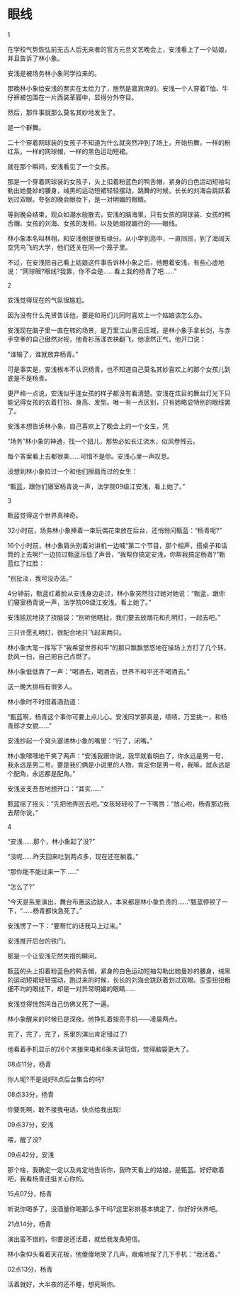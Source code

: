 # 眼线

1 

在学校气势恢弘前无古人后无来者的官方元旦文艺晚会上，安浅看上了一个姑娘，并且告诉了林小象。 

安浅是被场务林小象同学拉来的。 

那晚林小象给安浅的票实在太给力了，居然是嘉宾席的。安浅一个人穿着T恤、牛仔裤被包围在一片西装革履中，显得分外夺目。 

然后，那件事就那么莫名其妙地发生了。 

是一个群舞。 

二十个穿着网球装的女孩子不知道为什么就突然冲到了场上，开始热舞，一样的粉红系，一样的网球帽，一样的黑色运动短裙。 

就在那个瞬间，安浅看见了一个女孩。 

那是一个穿着网球装的女孩子，头上扣着粉蓝色的鸭舌帽，紧身的白色运动短袖勾勒出她曼妙的腰身，绒黑的运动短裙轻轻摆动，跳舞的时候，长长的刘海会跳跃着划过双眼。夸张的晚会眼妆下，是一对明媚的眼睛。 

等到晚会结束，观众如潮水般散去，安浅的脑海里，只有女孩的网球装、女孩的鸭舌帽、女孩的刘海、女孩的发梢，以及她烟视媚行的——眼线。 

林小象本名叫林相，和安浅倒是很有缘分。从小学到高中，一直同班，到了海阔天空凭鸟飞的大学，他们还关在同—个笼子里。 

不过，在安浅把自己看上姑娘这件事告诉林小象之后，他瞪着安浅，有些心虚地说：“网球眼?眼线?我靠，你不会是……看上我的杨青了吧……” 

2 

安浅觉得现在的气氛很尴尬。 

因为没有什么先贤告诉他，要是和哥们儿同时喜欢上一个姑娘该怎么办。 

安浅现在脑子里一直在转的场景，是万里江山黑云压城，是林小象手拿长剑，与赤手空拳的自己傲然对视，他青衫荡漾衣袂翻飞，他凛然正气，他开口说： 

“谁输了，谁就放弃杨青。” 

可是事实是，安浅根本不认识杨青，也不知道自己莫名其妙喜欢上的那个女孩儿到底是不是杨青。 

更严格一点说，安浅似乎连女孩的样子都没有看清楚。安浅在炫目的舞台灯光下只能记得女孩的衣着打扮、身高、发型。唯一有一点区别，只有她略显特别的眼线罢了。 

安浅本想告诉林小象，自己喜欢上了晚会上的一个女生，凭 

“场务”林小象的神通，找一个妞儿，那势必如长江流水，似风卷残云。 

每个答案看上去都很美……可惜不是你。安浅心里一声叹息。 

没想到林小象拉过一个和他们擦肩而过的女生： 

“甄蓝，跟你们寝室杨青说一声，法学院09级江安浅，看上她了。” 

3 

甄蓝觉得这个世界真神奇。 

32小时前，场务林小象捧着一束玩偶花束放在后台，还悄悄问甄蓝：“杨青呢?” 

16个小时前，林小象肩头别着对讲机一边喊“第二个节目，那个相声，搭桌子和话筒的上去啊!”一边拉过甄蓝压低了声音，“我帮你搞定安浅，你帮我搞定杨青?”甄蓝红了红脸： 

“别扯淡，我可没办法。” 

4分钟前，甄蓝红着脸从安浅身边走过，林小象突然拉过她对她说：“甄蓝，跟你们寝室杨青说一声，法学院09级江安浅，看上她了。” 

安浅尴尬地挠了挠脑袋：“别听他瞎扯，我们要去放烟花和孔明灯，一起去吧。” 

三只许愿孔明灯，很配合地只飞起来两只。 

林小象大笔一挥写下“我希望世界和平”的那只飘飘悠悠地在操场上方打了几个转，劲风一扫，自己把自己点燃了。 

林小象低低靠了一声：“喝酒去，喝酒去，世界不和平还不喝酒去。” 

这一晚大排档有很多人。 

林小象时不时借着酒劲道： 

“甄蓝啊，杨青这个事你可要上点儿心。安浅同学那真是，啧啧，万里挑一，和杨青郎才女貌……” 

安浅抄起一个窝头塞进林小象的嘴里：“行了，闭嘴。” 

林小象嘿嘿地干笑了两声：“安浅我跟你说，我早就看明白了，你永远是男一号，我永远是男二号。要是我们俩是小说里的人物，肯定你是男一号，我嘛，就永远是个配角，永远都是配角。” 

安浅支支吾吾地想开口：“其实……” 

甄蓝摇了摇头：“先把他弄回去吧。”女孩轻轻咬了一下嘴唇：“放心啦，杨青那边我去帮你说，” 

4 

“安浅……那个，林小象起了没?” 

“没呢……昨天回来吐到两点多，现在还在躺着。” 

“那你能不能过来一下……” 

“怎么了?” 

“今天是系里演出，舞台布置这边缺人，本来都是林小象负责的……”甄蓝停顿了一下，“……杨青都快急死了。” 

安浅愣了一下：“要帮忙的话我马上过来。” 

安浅推开后台的铁门。 

那是一个让安浅茫然失措的瞬间。 

甄蓝的头上扣着粉蓝色的鸭舌帽，紧身的白色运动短袖勾勒出她曼妙的腰身，绒黑的运动短裙轻轻摆动，跑过来的时候，长长的刘海会跳跃着划过双眼。歪歪扭扭粗细不均的眼线下，却是一对异常明媚的眼睛…… 

安浅觉得恍然间自己仿佛又死了一遍。 

林小象醒来的时候已是深夜。他挣扎着按亮手机——凌晨两点。 

完了，完了，完了，系里的演出肯定错过了! 

他看着手机显示的26个未接来电和6条未读短信，觉得脑袋更大了。 

08点11分，杨青 

你人呢?不是说好8点后台集合的吗? 

08点33分，杨青 

你要死啊，敢不接我电话，快点给我出现! 

09点37分，安浅 

喂，醒了没? 

09点42分，安浅 

那个啥，我确定一定以及肯定地告诉你，我昨天看上的姑娘，是甄蓝。好好歇着吧，我看杨青还挺关心你的。 

15点07分，杨青 

听说你喝多了，没酒量你喝那么多干吗?这里彩排基本搞定了，你好好休养吧。 

21点14分，杨青 

演出蛮不错的，你要是还活着，就给我发条短信。 

林小象仰头看着天花板，他傻傻地笑了几声，艰难地按了几下手机：“我活着。” 

02点13分，杨青 

活着就好，大半夜的还不睡，想死啊你。